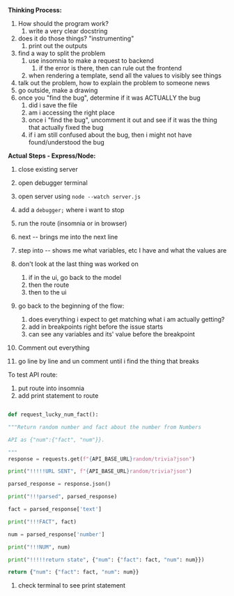 **Thinking Process:** 
1. How should the program work? 
	1. write a very clear docstring 
2. does it do those things? "instrumenting"
	1. print out the outputs 
3. find a way to split the problem 
	1. use insomnia to make a request to backend 
		1. if the error is there, then can rule out the frontend 
	2. when rendering a template, send all the values to visibly see things 
4. talk out the problem, how to explain the problem to someone news 
5. go outside, make a drawing 
6. once you "find the bug", determine if it was ACTUALLY the bug 
	1. did i save the file 
	2. am i accessing the right place 
	3. once i "find the bug", uncomment it out and see if it was the thing that actually fixed the bug 
	4. if i am still confused about the bug, then i might not have found/understood the bug 


**Actual Steps - Express/Node:** 
1. close existing server 
2. open debugger terminal
3. open server using `node --watch server.js`
4. add a `debugger;` where i want to stop 
5. run the route (insomnia or in browser)
7. next -- brings me into the next line 
8. step into -- shows me what variables, etc I have and what the values are 




10. don't look at the last thing was worked on
	1. if in the ui, go back to the model 
	2. then the route 
	3. then to the ui 
11. go back to the beginning of the flow:
	1. does everything i expect to get matching what i am actually getting? 
	2. add in breakpoints right before the issue starts 
	3. can see any variables and its' value before the breakpoint 


12. Comment out everything 
13. go line by line and un comment until i find the thing that breaks 

To test API route: 
1. put route into insomnia 
2. add print statement to route 
```python

def request_lucky_num_fact():

"""Return random number and fact about the number from Numbers

API as {"num":{"fact", "num"}}.

"""
response = requests.get(f"{API_BASE_URL}random/trivia?json")

print("!!!!!URL SENT", f"{API_BASE_URL}random/trivia?json")

parsed_response = response.json()

print("!!!parsed", parsed_response)

fact = parsed_response['text']

print("!!!FACT", fact)

num = parsed_response['number']

print("!!!NUM", num)

print("!!!!!return state", {"num": {"fact": fact, "num": num}})

return {"num": {"fact": fact, "num": num}}
```
1. check terminal to see print statement 